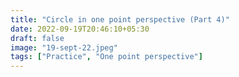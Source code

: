 ```yaml
---
title: "Circle in one point perspective (Part 4)"
date: 2022-09-19T20:46:10+05:30
draft: false
image: "19-sept-22.jpeg"
tags: ["Practice", "One point perspective"]
---
```

